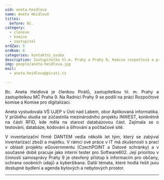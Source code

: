 ```yaml
---
uid: aneta.heidlova
name: Aneta Heidlová
titles:
  before: Bc.
category:
  - clenove
  - komise
  - zastupitel
ordZas: 5
ordKom: 6
categories: kontaktni_osoba
description: Zastupitelka hl.m. Prahy a Prahy 9, Komise rozpočtová a pro digitalizaci
img: people/aneta-heidlova.jpg
mail:
  - aneta.heidlova@pirati.cz
 
---
```

<p style='text-align: justify;'>Bc. Aneta Heidlová je členkou Pirátů, zastupitelkou hl. m. Prahy a zastupitelkou MČ Praha 9. Na Radnici Prahy 9 se podílí na práci Rozpočtové komise a Komise pro digitalizaci.
</p><p style='text-align: justify;'>
Aneta vystudovala VŠ UJEP v Ústí nad Labem, obor Aplikovaná informatika. V průběhu studia se zúčastnila mezinárodního projektu INWEST, konkrétně na části RFID, kde měla na starost databázovou část. Zajímala se o testování, databáze, kódování a šifrování a počítačové sítě.
</p><p style='text-align: justify;'>
V inventarizační firmě DANTEM vedla několik let tým, který se zabýval inventarizací zboží a majetku. V rámci své práce v IT má zkušenosti s prací v oblasti projektu eGovernmentu (CzechPOINT a Datové schránky) a v současné době pracuje jako interní tester pro Software602. Její prioritou v činnosti samosprávy Prahy 9 je otevřený přístup k informacím pro občany, ochrana osobních údajů a kyberšikana. Další témata, které hodlá řešit jsou dostupné bydlení a agenda bytových a nebytových prostor.
</p>

---